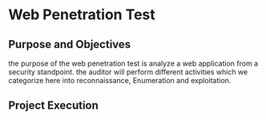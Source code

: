 # Web Penetration Test


## Purpose and Objectives 
the purpose of the web penetration test is analyze a web application from a security standpoint. the auditor will perform different activities which we categorize here into reconnaissance, Enumeration and exploitation.

## Project Execution 

